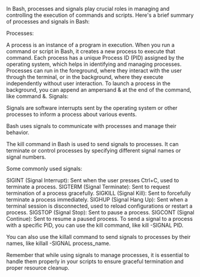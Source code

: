 In Bash, processes and signals play crucial roles in managing and controlling the execution of commands and scripts. Here's a brief summary of processes and signals in Bash:

Processes:

A process is an instance of a program in execution. When you run a command or script in Bash, it creates a new process to execute that command.
Each process has a unique Process ID (PID) assigned by the operating system, which helps in identifying and managing processes.
Processes can run in the foreground, where they interact with the user through the terminal, or in the background, where they execute independently without user interaction.
To launch a process in the background, you can append an ampersand & at the end of the command, like command &.
Signals:

Signals are software interrupts sent by the operating system or other processes to inform a process about various events.

Bash uses signals to communicate with processes and manage their behavior.

The kill command in Bash is used to send signals to processes. It can terminate or control processes by specifying different signal names or signal numbers.

Some commonly used signals:

SIGINT (Signal Interrupt): Sent when the user presses Ctrl+C, used to terminate a process.
SIGTERM (Signal Terminate): Sent to request termination of a process gracefully.
SIGKILL (Signal Kill): Sent to forcefully terminate a process immediately.
SIGHUP (Signal Hang Up): Sent when a terminal session is disconnected, used to reload configurations or restart a process.
SIGSTOP (Signal Stop): Sent to pause a process.
SIGCONT (Signal Continue): Sent to resume a paused process.
To send a signal to a process with a specific PID, you can use the kill command, like kill -SIGNAL PID.

You can also use the killall command to send signals to processes by their names, like killall -SIGNAL process_name.

Remember that while using signals to manage processes, it is essential to handle them properly in your scripts to ensure graceful termination and proper resource cleanup.
